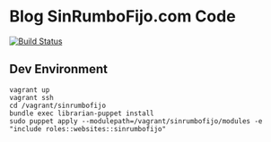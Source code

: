 # Blog SinRumboFijo.com Code

[![Build Status](https://snap-ci.com/artberri/sinrumbofijo/branch/master/build_image)](https://snap-ci.com/artberri/sinrumbofijo/branch/master)

## Dev Environment

```
vagrant up
vagrant ssh
cd /vagrant/sinrumbofijo
bundle exec librarian-puppet install
sudo puppet apply --modulepath=/vagrant/sinrumbofijo/modules -e "include roles::websites::sinrumbofijo"
```
